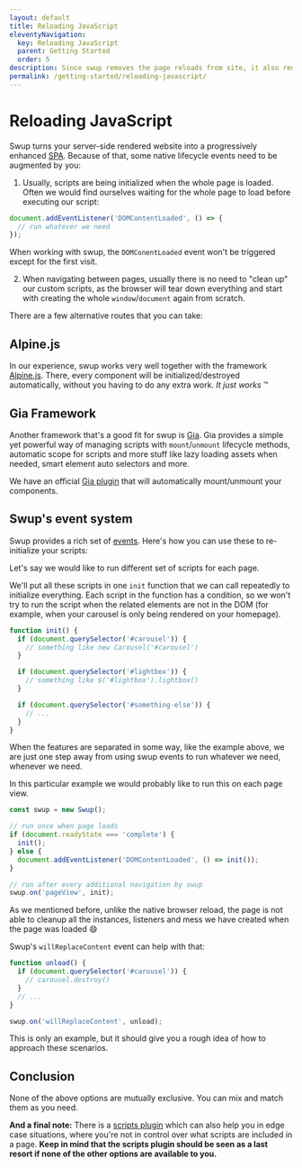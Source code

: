 ```yaml
---
layout: default
title: Reloading JavaScript
eleventyNavigation:
  key: Reloading JavaScript
  parent: Getting Started
  order: 5
description: Since swup removes the page reloads from site, it also removes a standard lifecycle of scripts
permalink: /getting-started/reloading-javascript/
---
```


# Reloading JavaScript

Swup turns your server-side rendered website into a progressively enhanced [SPA](https://en.wikipedia.org/wiki/Single-page_application). Because of that, some native lifecycle events need to be augmented by you:

1. Usually, scripts are being initialized when the whole page is loaded. Often we would find ourselves waiting for the whole page to load before executing our script:

```javascript
document.addEventListener('DOMContentLoaded', () => {
  // run whatever we need
});
```
When working with swup, the `DOMConentLoaded` event won't be triggered except for the first visit.

2. When navigating between pages, usually there is no need to "clean up" our custom scripts, as the browser will tear down everything and start with creating the whole `window`/`document` again from scratch.

There are a few alternative routes that you can take:

## Alpine.js

In our experience, swup works very well together with the framework [Alpine.js](https://alpinejs.dev/). There, every component will be initialized/destroyed automatically, without you having to do any extra work. _It just works_ ™️

## Gia Framework

Another framework that's a good fit for swup is [Gia](https://github.com/giantcz/gia). Gia provides a simple yet powerful way of managing scripts with `mount`/`unmount` lifecycle methods, automatic scope for scripts and more stuff like lazy loading assets when needed, smart element auto selectors and more.

We have an official [Gia plugin](/plugins/gia-plugin/) that will automatically mount/unmount your components.

## Swup's event system

Swup provides a rich set of [events](/events/). Here's how you can use these to re-initialize your scripts:

Let's say we would like to run different set of scripts for each page.

We'll put all these scripts in one `init` function that we can call repeatedly to initialize everything.
Each script in the function has a condition, so we won't try to run the script when the related elements are not in the DOM (for example, when your carousel is only being rendered on your homepage).

```javascript
function init() {
  if (document.querySelector('#carousel')) {
    // something like new Carousel('#carousel')
  }

  if (document.querySelector('#lightbox')) {
    // something like $('#lightbox').lightbox()
  }

  if (document.querySelector('#something-else')) {
    // ...
  }
}
```

When the features are separated in some way, like the example above, we are just one step away from using swup events to run whatever we need, whenever we need.

In this particular example we would probably like to run this on each page view.

```javascript
const swup = new Swup();

// run once when page loads
if (document.readyState === 'complete') {
  init();
} else {
  document.addEventListener('DOMContentLoaded', () => init());
}

// run after every additional navigation by swup
swup.on('pageView', init);
```

As we mentioned before, unlike the native browser reload, the page is not able to cleanup all the instances, listeners and mess we have created when the page was loaded 😄

Swup's `willReplaceContent` event can help with that:

```javascript
function unload() {
  if (document.querySelector('#carousel')) {
    // carousel.destroy()
  }
  // ...
}

swup.on('willReplaceContent', unload);
```

This is only an example, but it should give you a rough idea of how to approach these scenarios.

## Conclusion

None of the above options are mutually exclusive. You can mix and match them as you need.

**And a final note:** There is a [scripts plugin](/plugins/scripts-plugin/) which can also help you in edge case situations,
where you're not in control over what scripts are included in a page. **Keep in mind that the scripts plugin should be seen as a last resort if none of the other options are available to you.**
